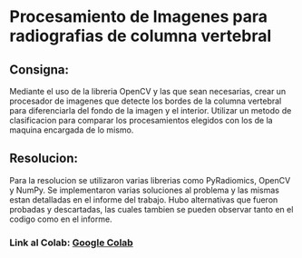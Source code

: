 # Procesamiento de Imagenes para radiografias de columna vertebral

## Consigna:
  Mediante el uso de la libreria OpenCV y las que sean necesarias, crear un procesador de imagenes que detecte los bordes de la columna vertebral para diferenciarla del fondo de la imagen y el interior. Utilizar un metodo de clasificacion
  para comparar los procesamientos elegidos con los de la maquina encargada de lo mismo. 

## Resolucion:
  Para la resolucion se utilizaron varias librerias como PyRadiomics, OpenCV y NumPy. Se implementaron varias soluciones al problema y las mismas estan detalladas en el informe del trabajo. Hubo alternativas que fueron probadas y descartadas,
  las cuales tambien se pueden observar tanto en el codigo como en el informe.

### Link al Colab: [Google Colab](https://colab.research.google.com/drive/1_h7zpdacXxFDVhY4s8eUdgqJc_VfZiiA?usp=drive_link)
